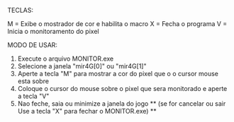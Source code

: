 TECLAS:

M = Exibe o mostrador de cor e habilita o macro
X = Fecha o programa
V = Inicia o monitoramento do pixel

MODO DE USAR:

1. Execute o arquivo MONITOR.exe
2. Selecione a janela "mir4G[0]" ou "mir4G[1]"
3. Aperte a tecla "M" para mostrar a cor do pixel que o o cursor mouse esta sobre
4. Coloque o cursor do mouse sobre o pixel que sera monitorado e aperte a tecla "V"
5. Nao feche, saia ou minimize a janela do jogo
**  (se for cancelar ou sair Use a tecla "X" para fechar o MONITOR.exe) **